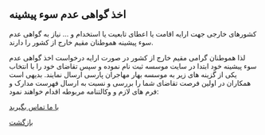 ## اخذ گواهی عدم سوء پیشینه

کشورهای خارجی جهت ارایه اقامت یا اعطای تابعیت یا استخدام و ... نیاز به گواهی عدم سوء پیشینه هموطنان مقیم خارج از کشور را دارند.

لذا هموطنان گرامی مقیم خارج از کشور در صورت ارایه درخواست اخذ گواهی عدم سوء پیشینه خود ابتدا در سایت موسسه ثبت نام نموده و سپس تقاضای خود را با انتخاب یکی از گزینه های زیر به موسسه بهار مهاجران پارسی ارسال نمایند. بدیهی است همکاران در اولین فرصت تقاضای شما را بررسی و نسبت به ارسال فهرست مدارک و فرم های لازم و وکالتنامه مربوطه اقدام خواهند نمود:

[با ما تماس بگیرید](#sect5)

[بازگشت](.)